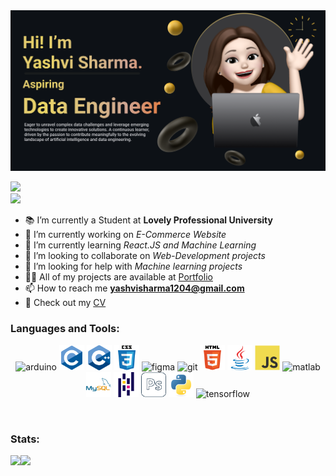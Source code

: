 <img src="Make your README.png">


![](https://komarev.com/ghpvc/?username=yashvisharma1204&color=yellow)<br>
![](https://github-profile-trophy.vercel.app/?username=yashvisharma1204&no-bg=true&theme=onedark)
<br>

- 📚 I’m currently a Student at **Lovely Professional University**
- 🔭 I’m currently working on *E-Commerce Website*
- 🌱 I’m currently learning *React.JS and Machine Learning*
- 👯 I’m looking to collaborate on *Web-Development projects*
- 🤝 I’m looking for help with *Machine learning projects*
- 👨‍💻 All of my projects are available at [Portfolio](https://yashvisharma1204.github.io/Portfolio/)
- 📫 How to reach me **yashvisharma1204@gmail.com**
- 📄 Check out my [CV](https://yashvicv.tiiny.site)

<h3 align="left">Languages and Tools:</h3>
<p align="center"> <img src="https://cdn.worldvectorlogo.com/logos/arduino-1.svg" alt="arduino" width="40" height="40"/> <img src="https://raw.githubusercontent.com/devicons/devicon/master/icons/c/c-original.svg" alt="c" width="40" height="40"/>  <img src="https://raw.githubusercontent.com/devicons/devicon/master/icons/cplusplus/cplusplus-original.svg" alt="cplusplus" width="40" height="40"/>  <img src="https://raw.githubusercontent.com/devicons/devicon/master/icons/css3/css3-original-wordmark.svg" alt="css3" width="40" height="40"/>  <img src="https://www.vectorlogo.zone/logos/figma/figma-icon.svg" alt="figma" width="40" height="40"/>  <img src="https://www.vectorlogo.zone/logos/git-scm/git-scm-icon.svg" alt="git" width="40" height="40"/>  <img src="https://raw.githubusercontent.com/devicons/devicon/master/icons/html5/html5-original-wordmark.svg" alt="html5" width="40" height="40"/>  <img src="https://raw.githubusercontent.com/devicons/devicon/master/icons/java/java-original.svg" alt="java" width="40" height="40"/>  <img src="https://raw.githubusercontent.com/devicons/devicon/master/icons/javascript/javascript-original.svg" alt="javascript" width="40" height="40"/>  <img src="https://upload.wikimedia.org/wikipedia/commons/2/21/Matlab_Logo.png" alt="matlab" width="40" height="40"/>  <img src="https://raw.githubusercontent.com/devicons/devicon/master/icons/mysql/mysql-original-wordmark.svg" alt="mysql" width="40" height="40"/>  <img src="https://raw.githubusercontent.com/devicons/devicon/2ae2a900d2f041da66e950e4d48052658d850630/icons/pandas/pandas-original.svg" alt="pandas" width="40" height="40"/>  <img src="https://raw.githubusercontent.com/devicons/devicon/master/icons/photoshop/photoshop-line.svg" alt="photoshop" width="40" height="40"/>  <img src="https://raw.githubusercontent.com/devicons/devicon/master/icons/python/python-original.svg" alt="python" width="40" height="40"/>  <img src="https://www.vectorlogo.zone/logos/tensorflow/tensorflow-icon.svg" alt="tensorflow" width="40" height="40"/> </a> </p><br>

<h3 align="left">Stats:</h3>

![](https://github-readme-stats.vercel.app/api?username=Yashvisharma1204&theme=vision-friendly-dark&hide_border=true&include_all_commits=true&count_private=true)![](https://github-readme-streak-stats.herokuapp.com/?user=Yashvisharma1204&theme=vision-friendly-dark&hide_border=true)<br/>
